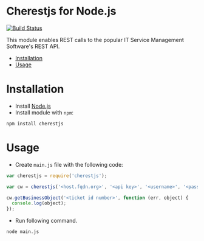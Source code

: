 # Cherestjs for Node.js

[![Build Status](https://travis-ci.org/gsfjohnson/node-cherestjs.svg?branch=master)](http://travis-ci.org/gsfjohnson/node-cherestjs)

This module enables REST calls to the popular IT Service Management Software's REST API.

* [Installation](#installation)
* [Usage](#usage)

# Installation

* Install [Node.js](https://nodejs.org/)
* Install module with `npm`:
```shell
npm install cherestjs
```

# Usage
* Create `main.js` file with the following code:
```javascript
var cherestjs = require('cherestjs');

var cw = cherestjs('<host.fqdn.org>', '<api key>', '<username>', '<password>');

cw.getBusinessObject('<ticket id number>', function (err, object) {
  console.log(object);
});
```
* Run following command.
```shell
node main.js
```
